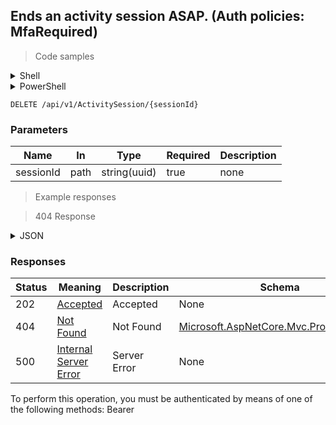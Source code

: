 
## Ends an activity session ASAP. (Auth policies: MfaRequired)

<a id="opIdDeleteAsync"></a>

> Code samples

<details><summary>Shell</summary>


```shell
# You can also use wget
curl -X DELETE /api/v1/ActivitySession/{sessionId} \
  -H 'Accept: application/json' \
  -H 'Authorization: Bearer TOKEN'

```


</details>

<details><summary>PowerShell</summary>


```powershell
# PowerShell example

$NPSUrl = "https://localhost:6500"

$Login = @{
    Login = "User"
    Password = "Password"
}
# Cookie container for multi-factor authentication
$WebSession = New-Object Microsoft.PowerShell.Commands.WebRequestSession
$Token = Invoke-RestMethod -Uri "$($NPSUrl)/signinBody" -Method POST -Body (ConvertTo-Json $Login) -WebSession $WebSession -ContentType "application/json"
$Token = Invoke-RestMethod -Uri "$($NPSUrl)/signin2fa" -Method Post -Body $MfaCode -Headers @{Authorization = "Bearer $Token"} -WebSession $WebSession -ContentType "application/json"

$Headers = @{
    Authorization = "Bearer $Token"
}
Invoke-RestMethod -Method DELETE -Uri "$($NPSUrl)/api/v1/ActivitySession/{sessionId}" -Headers $Headers -ContentType "application/json"
```


</details>

`DELETE /api/v1/ActivitySession/{sessionId}`

<h3 id="ends-an-activity-session-asap.-(auth-policies:-mfarequired)-parameters">Parameters</h3>

|Name|In|Type|Required|Description|
|---|---|---|---|---|
|sessionId|path|string(uuid)|true|none|

> Example responses

> 404 Response

<details><summary>JSON</summary>


```json
{
  "type": "string",
  "title": "string",
  "status": 0,
  "detail": "string",
  "instance": "string",
  "property1": null,
  "property2": null
}
```


</details>

<h3 id="ends-an-activity-session-asap.-(auth-policies:-mfarequired)-responses">Responses</h3>

|Status|Meaning|Description|Schema|
|---|---|---|---|
|202|[Accepted](https://tools.ietf.org/html/rfc7231#section-6.3.3)|Accepted|None|
|404|[Not Found](https://tools.ietf.org/html/rfc7231#section-6.5.4)|Not Found|[Microsoft.AspNetCore.Mvc.ProblemDetails](../Models/microsoft.aspnetcore.mvc.problemdetails.md)|
|500|[Internal Server Error](https://tools.ietf.org/html/rfc7231#section-6.6.1)|Server Error|None|

<aside class="warning">
To perform this operation, you must be authenticated by means of one of the following methods:
Bearer
</aside>


